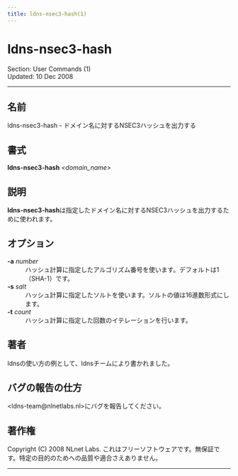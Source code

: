 ```yaml
---
title: ldns-nsec3-hash(1)
---
```

<h1>ldns-nsec3-hash</h1>
<p>Section: User Commands (1)<br />Updated: 10 Dec 2008<br /></p>
<hr />
<h2>名前</h2>
<p>ldns-nsec3-hash - ドメイン名に対するNSEC3ハッシュを出力する</p>
<h2>書式</h2>
<p><strong>ldns-nsec3-hash</strong> <em>&lt;domain_name&gt;</em></p>
<h2>説明</h2>
<p><strong>ldns-nsec3-hash</strong>は指定したドメイン名に対するNSEC3ハッシュを出力するために使われます。</p>
<h2>オプション</h2>
<dl compact="compact">
<dt><strong>-a</strong> <em>number</em></dt>
<dd>ハッシュ計算に指定したアルゴリズム番号を使います。デフォルトは1（SHA-1）です。</dd>
<dt><strong>-s</strong> <em>salt</em></dt>
<dd>ハッシュ計算に指定したソルトを使います。ソルトの値は16進数形式にします。</dd>
<dt><strong>-t</strong> <em>count</em></dt>
<dd>ハッシュ計算に指定した回数のイテレーションを行います。</dd>
</dl>
<h2>著者</h2>
<p>ldnsの使い方の例として、ldnsチームにより書かれました。</p>
<h2>バグの報告の仕方</h2>
<p>&lt;ldns-team@nlnetlabs.nl&gt;にバグを報告してください。</p>
<h2>著作権</h2>
<p>Copyright (C) 2008 NLnet Labs. これはフリーソフトウェアです。無保証です。特定の目的のためへの品質や適合さえありません。</p>
<hr />
